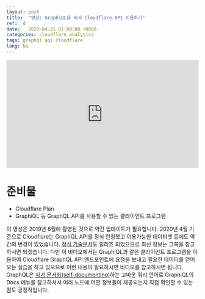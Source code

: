 ```yaml
---
layout: post
title:  "영상: GraphiQL을 써서 Cloudflare API 이용하기"
ref:  d
date:   2020-04-21 01:00:00 +0800
categories: cloudflare analytics
tags: graphql api cloudflare
lang: ko
---
```


<style>.embed-container { position: relative; padding-bottom: 56.25%; height: 0; overflow: hidden; max-width: 100%; } .embed-container iframe, .embed-container object, .embed-container embed { position: absolute; top: 0; left: 0; width: 100%; height: 100%; }</style><div class='embed-container'><iframe src='https://www.youtube.com/embed/QDx6Am7amN8' frameborder='0' allowfullscreen></iframe></div>

# 준비물

- Cloudflare Plan
- GraphiQL 등 GraphQL API를 사용할 수 있는 클라이언트 프로그램

이 영상은 2019년 6월에 촬영된 것으로 약간 업데이트가 필요합니다. 2020년 4월 기준으로 Cloudflare는 GraphQL API를 정식 런칭했고 이용가능한 데이터셋 등에도 약간의 변경이 있었습니다. [정식 기술문서][graphql-doc]도 릴리즈 되었으므로 최신 정보는 그쪽을 참고하시면 되겠습니다. 다만 이 비디오에서는 GraphiQL과 같은 클라이언트 프로그램을 이용하여 Cloudflare GraphQL API 엔드포인트에 요청을 보내고 필요한 데이터를 얻어오는 실습을 하고 있으므로 이런 내용이 필요하시면 비디오를 참고하시면 됩니다. GraphQL은 [자가 문서화(self-documenting)][graphql-selfdoc]하는 고마운 쿼리 언어로 GraphiQL의 Docs 메뉴를 참고하셔서 여러 노드에 어떤 정보들이 제공되는지 직접 확인할 수 있는 점도 긍정적입니다.

[graphql-doc]: https://developers.cloudflare.com/analytics/graphql-api/
[graphql-selfdoc]: https://rollout.io/blog/documenting-graphql/